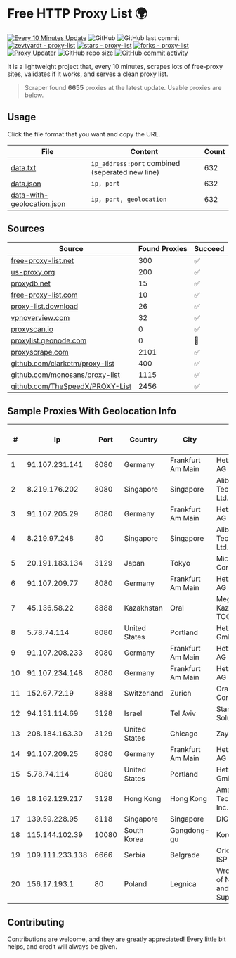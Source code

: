 
# Free HTTP Proxy List 🌍

[![Every 10 Minutes Update](https://github.com/mertguvencli/http-proxy-list/actions/workflows/main.yml/badge.svg?branch=main)](https://github.com/mertguvencli/http-proxy-list/actions/workflows/main.yml)
![GitHub](https://img.shields.io/github/license/mertguvencli/http-proxy-list)
![GitHub last commit](https://img.shields.io/github/last-commit/mertguvencli/http-proxy-list)
[![zevtyardt - proxy-list](https://img.shields.io/static/v1?label=zevtyardt&message=proxy-list&color=blue&logo=github)](https://github.com/zevtyardt/proxy-list "Go to GitHub repo")
[![stars - proxy-list](https://img.shields.io/github/stars/zevtyardt/proxy-list?style=social)](https://github.com/zevtyardt/proxy-list)
[![forks - proxy-list](https://img.shields.io/github/forks/zevtyardt/proxy-list?style=social)](https://github.com/zevtyardt/proxy-list)
[![Proxy Updater](https://github.com/zevtyardt/proxy-list/workflows/Proxy%20Updater/badge.svg)](https://github.com/zevtyardt/proxy-list/actions?query=workflow:"Proxy+Updater")
![GitHub repo size](https://img.shields.io/github/repo-size/zevtyardt/proxy-list)
[![GitHub commit activity](https://img.shields.io/github/commit-activity/m/zevtyardt/proxy-list?logo=commits)](https://github.com/zevtyardt/proxy-list/commits/main)

It is a lightweight project that, every 10 minutes, scrapes lots of free-proxy sites, validates if it works, and serves a clean proxy list.

> Scraper found **6655** proxies at the latest update. Usable proxies are below.

## Usage

Click the file format that you want and copy the URL.

|File|Content|Count|
|----|-------|-----|
|[data.txt](https://raw.githubusercontent.com/mertguvencli/http-proxy-list/main/proxy-list/data.txt)|`ip_address:port` combined (seperated new line)|632|
|[data.json](https://raw.githubusercontent.com/mertguvencli/http-proxy-list/main/proxy-list/data.json)|`ip, port`|632|
|[data-with-geolocation.json](https://raw.githubusercontent.com/mertguvencli/http-proxy-list/main/proxy-list/data-with-geolocation.json)|`ip, port, geolocation`|632|

## Sources

|Source|Found Proxies|Succeed|
|------|-------------|-------|
|[free-proxy-list.net](https://free-proxy-list.net)|300|✅|
|[us-proxy.org](https://www.us-proxy.org)|200|✅|
|[proxydb.net](http://proxydb.net)|15|✅|
|[free-proxy-list.com](https://free-proxy-list.com/?page=&port=&type%5B%5D=http&type%5B%5D=https&up_time=0&search=Search)|10|✅|
|[proxy-list.download](https://www.proxy-list.download/HTTP)|26|✅|
|[vpnoverview.com](https://vpnoverview.com/privacy/anonymous-browsing/free-proxy-servers)|32|✅|
|[proxyscan.io](https://www.proxyscan.io)|0|✅|
|[proxylist.geonode.com](https://proxylist.geonode.com/api/proxy-list?limit=300&page=1&sort_by=lastChecked&sort_type=desc&protocols=http,https)|0|🚫|
|[proxyscrape.com](https://api.proxyscrape.com/v2/?request=displayproxies&protocol=http&timeout=10000&country=all&ssl=all&anonymity=all)|2101|✅|
|[github.com/clarketm/proxy-list](https://raw.githubusercontent.com/clarketm/proxy-list/master/proxy-list-raw.txt)|400|✅|
|[github.com/monosans/proxy-list](https://raw.githubusercontent.com/monosans/proxy-list/main/proxies/http.txt)|1115|✅|
|[github.com/TheSpeedX/PROXY-List](https://raw.githubusercontent.com/TheSpeedX/PROXY-List/master/http.txt)|2456|✅|


## Sample Proxies With Geolocation Info

|#|Ip|Port|Country|City|Internet Service Provider|
|-|--|----|-------|----|-------------------------|
|1|91.107.231.141|8080|Germany|Frankfurt Am Main|Hetzner Online AG|
|2|8.219.176.202|8080|Singapore|Singapore|Alibaba (US) Technology Co., Ltd.|
|3|91.107.205.29|8080|Germany|Frankfurt Am Main|Hetzner Online AG|
|4|8.219.97.248|80|Singapore|Singapore|Alibaba (US) Technology Co., Ltd.|
|5|20.191.183.134|3129|Japan|Tokyo|Microsoft Corporation|
|6|91.107.209.77|8080|Germany|Frankfurt Am Main|Hetzner Online AG|
|7|45.136.58.22|8888|Kazakhstan|Oral|Megahost Kazakhstan TOO|
|8|5.78.74.114|8080|United States|Portland|Hetzner Online GmbH|
|9|91.107.208.233|8080|Germany|Frankfurt Am Main|Hetzner Online AG|
|10|91.107.234.148|8080|Germany|Frankfurt Am Main|Hetzner Online AG|
|11|152.67.72.19|8888|Switzerland|Zurich|Oracle Corporation|
|12|94.131.114.69|3128|Israel|Tel Aviv|Stark Industries Solutions LTD|
|13|208.184.163.30|3129|United States|Chicago|Zayo Bandwidth|
|14|91.107.209.25|8080|Germany|Frankfurt Am Main|Hetzner Online AG|
|15|5.78.74.114|8080|United States|Portland|Hetzner Online GmbH|
|16|18.162.129.217|3128|Hong Kong|Hong Kong|Amazon Technologies Inc.|
|17|139.59.228.95|8118|Singapore|Singapore|DIGITALOCEAN|
|18|115.144.102.39|10080|South Korea|Gangdong-gu|Korea Telecom|
|19|109.111.233.138|6666|Serbia|Belgrade|Orion Telekom ISP IP Network|
|20|156.17.193.1|80|Poland|Legnica|Wroclaw Centre of Networking and Supercomputing|



## Contributing

Contributions are welcome, and they are greatly appreciated! Every
little bit helps, and credit will always be given.


